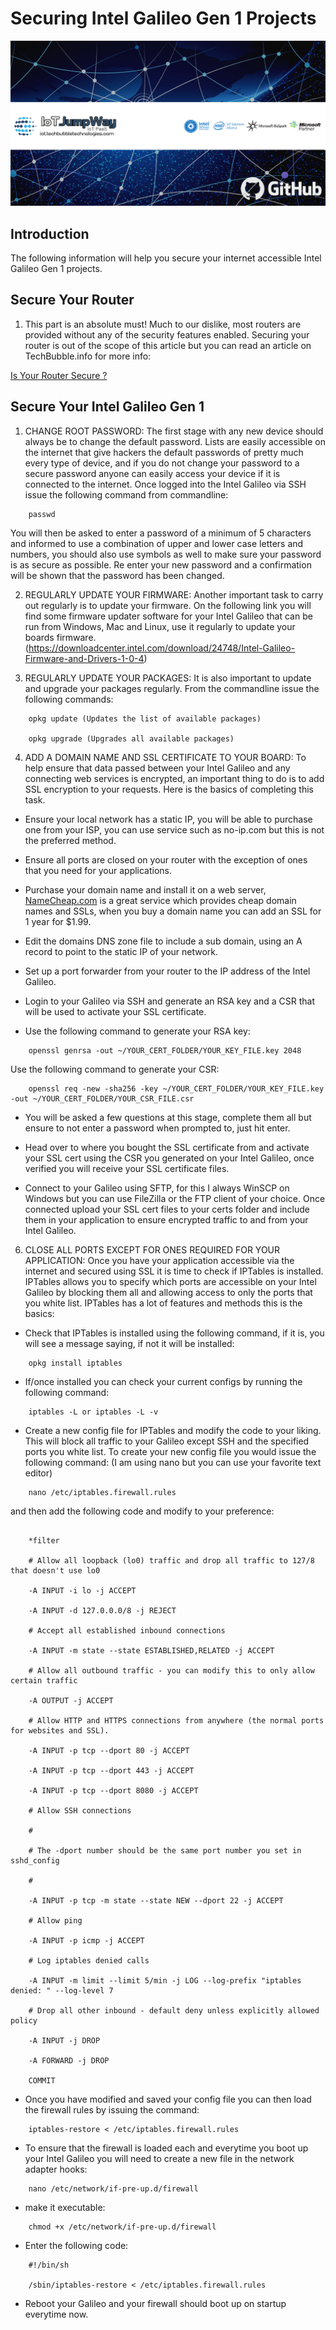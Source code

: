 # Securing Intel Galileo Gen 1 Projects

![TechBubble IoT JumpWay Docs](../../images/main/IoT-Jumpway.jpg)  

## Introduction

The following information will help you secure your internet accessible Intel Galileo Gen 1 projects.

## Secure Your Router

1. This part is an absolute must! Much to our dislike, most routers are provided without any of the security features enabled. Securing your router is out of the scope of this article but you can read an article on TechBubble.info for more info:

[Is Your Router Secure ?](https://www.techbubble.info/blog/web/online-security/entry/Is-Your-Router-Secure "Is Your Router Secure ?")

## Secure Your Intel Galileo Gen 1 

1. CHANGE ROOT PASSWORD: The first stage with any new device should always be to change the default password. Lists are easily accessible on the internet that give hackers the default passwords of pretty much every type of device, and if you do not change your password to a secure password anyone can easily access your device if it is connected to the internet. Once logged into the Intel Galileo via SSH issue the following command from commandline:

```
    passwd

```

You will then be asked to enter a password of a minimum of 5 characters and informed to use a combination of upper and lower case letters and numbers, you should also use symbols as well to make sure your password is as secure as possible. Re enter your new password and a confirmation will be shown that the password has been changed.

2. REGULARLY UPDATE YOUR FIRMWARE: Another important task to carry out regularly is to update your firmware. On the following link you will find some firmware updater software for your Intel Galileo that can be run from Windows, Mac and Linux, use it regularly to update your boards firmware. (https://downloadcenter.intel.com/download/24748/Intel-Galileo-Firmware-and-Drivers-1-0-4)

3. REGULARLY UPDATE YOUR PACKAGES: It is also important to update and upgrade your packages regularly. From the commandline issue the following commands:

```
    opkg update (Updates the list of available packages)

    opkg upgrade (Upgrades all available packages)

```

4. ADD A DOMAIN NAME AND SSL CERTIFICATE TO YOUR BOARD: To help ensure that data passed between your Intel Galileo and any connecting web services is encrypted, an important thing to do is to add SSL encryption to your requests. Here is the basics of completing this task.

- Ensure your local network has a static IP, you will be able to purchase one from your ISP, you can use service such as no-ip.com but this is not the preferred method.

- Ensure all ports are closed on your router with the exception of ones that you need for your applications.

- Purchase your domain name and install it on a web server, [NameCheap.com](https://www.NameCheap.com "NameCheap.com") is a great service which provides cheap domain names and SSLs, when you buy a domain name you can add an SSL for 1 year for $1.99.

- Edit the domains DNS zone file to include a sub domain, using an A record to point to the static IP of your network.

- Set up a port forwarder from your router to the IP address of the Intel Galileo.

- Login to your Galileo via SSH and generate an RSA key and a CSR that will be used to activate your SSL certificate.

- Use the following command to generate your RSA key:

```
    openssl genrsa -out ~/YOUR_CERT_FOLDER/YOUR_KEY_FILE.key 2048

```

Use the following command to generate your CSR:

```
    openssl req -new -sha256 -key ~/YOUR_CERT_FOLDER/YOUR_KEY_FILE.key -out ~/YOUR_CERT_FOLDER/YOUR_CSR_FILE.csr

```

- You will be asked a few questions at this stage, complete them all but ensure to not enter a password when prompted to, just hit enter.

- Head over to where you bought the SSL certificate from and activate your SSL cert using the CSR you generated on your Intel Galileo, once verified you will receive your SSL certificate files.

- Connect to your Galileo using SFTP, for this I always WinSCP on Windows but you can use FileZilla or the FTP client of your choice. Once connected upload your SSL cert files to your certs folder and include them in your application to ensure encrypted traffic to and from your Intel Galileo.

6. CLOSE ALL PORTS EXCEPT FOR ONES REQUIRED FOR YOUR APPLICATION: Once you have your application accessible via the internet and secured using SSL it is time to check if IPTables is installed. IPTables allows you to specify which ports are accessible on your Intel Galileo by blocking them all and allowing access to only the ports that you white list. IPTables has a lot of features and methods this is the basics:

- Check that IPTables is installed using the following command, if it is, you will see a message saying, if not it will be installed:

```
    opkg install iptables

```

- If/once installed you can check your current configs by running the following command:

```
    iptables -L or iptables -L -v

```

- Create a new config file for IPTables and modify the code to your liking. This will block all traffic to your Galileo except SSH and the specified ports you white list. To create your new config file you would issue the following command: (I am using nano but you can use your favorite text editor)

```
    nano /etc/iptables.firewall.rules

```

and then add the following code and modify to your preference:

```

    *filter

    # Allow all loopback (lo0) traffic and drop all traffic to 127/8 that doesn't use lo0

    -A INPUT -i lo -j ACCEPT

    -A INPUT -d 127.0.0.0/8 -j REJECT

    # Accept all established inbound connections

    -A INPUT -m state --state ESTABLISHED,RELATED -j ACCEPT

    # Allow all outbound traffic - you can modify this to only allow certain traffic

    -A OUTPUT -j ACCEPT

    # Allow HTTP and HTTPS connections from anywhere (the normal ports for websites and SSL).

    -A INPUT -p tcp --dport 80 -j ACCEPT

    -A INPUT -p tcp --dport 443 -j ACCEPT

    -A INPUT -p tcp --dport 8080 -j ACCEPT

    # Allow SSH connections

    #

    # The -dport number should be the same port number you set in sshd_config

    #

    -A INPUT -p tcp -m state --state NEW --dport 22 -j ACCEPT

    # Allow ping

    -A INPUT -p icmp -j ACCEPT

    # Log iptables denied calls

    -A INPUT -m limit --limit 5/min -j LOG --log-prefix "iptables denied: " --log-level 7

    # Drop all other inbound - default deny unless explicitly allowed policy

    -A INPUT -j DROP

    -A FORWARD -j DROP

    COMMIT

```

- Once you have modified and saved your config file you can then load the firewall rules by issuing the command:

```
    iptables-restore < /etc/iptables.firewall.rules

```

- To ensure that the firewall is loaded each and everytime you boot up your Intel Galileo you will need to create a new file in the network adapter hooks:

```
    nano /etc/network/if-pre-up.d/firewall

```

- make it executable:

```
    chmod +x /etc/network/if-pre-up.d/firewall

```

- Enter the following code:

```
    #!/bin/sh

    /sbin/iptables-restore < /etc/iptables.firewall.rules

```

- Reboot your Galileo and your firewall should boot up on startup everytime now.